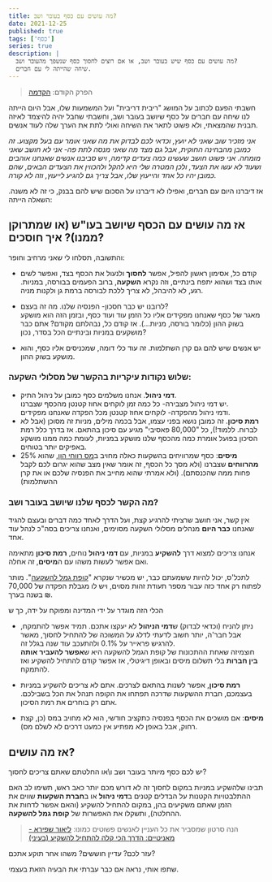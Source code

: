 ```yaml
---
title: מה עושים עם כסף בעובר ושב?
date: 2021-12-25
published: true
tags: ['כסף']
series: true
description: |
  מה עושים עם כסף שיש בעובר ושב, או אם רוצים לחסוך כסף שנשפך מהעובר ושב?
  שיחה שהייתה לי עם חברים.
---
```


> הפרק הקודם: [הקדמה](https://bscstudent.netlify.app/getting-started/)
 
חשבתי הפעם לכתוב על המושג "ריבית דריבית" ועל המשמעות שלו, אבל היום הייתה לנו שיחה עם חברים על כסף שיושב בעובר ושב, וחשבתי שחבל יהיה להיצמד לאיזה תבנית שהמצאתי, ולא פשוט לתאר את השיחה ואולי לתת את הערך שלה לעוד אנשים.

*אני מזכיר שוב שאני לא יועץ, וכדאי לכם לבדוק את מה שאני אומר עם בעל מקצוע. זה כמובן מהבחינה החוקית, אבל גם מצד מה שאני מנסה לתת פה- אני לא חושב שאני מומחה. אני פשוט חושב שעשינו כמה צעדים קדימה, ויש סביבנו אנשים שאנחנו אוהבים ושעוד לא עשו את הצעד, ולכן המטרה שלי היא להקל ולהכווין את הצעדים הבאים, שהם כמובן יהיו כל אחד והייעוץ שלו, אבל צריך גם להגיע לייעוץ, וזה לא קורה.*

אז דיברנו היום עם חברים, ואפילו לא דיברנו על הסכום שיש להם בבנק, כי זה לא משנה. השאלה הייתה:

## אז מה עושים עם הכסף שיושב בעו"ש (או שמתרוקן ממנו)? איך חוסכים?

והתשובה, תסלחו לי שאני מרחיב וחופר:

- קודם כל, אסימון ראשון להפיל, אפשר **לחסוך** ולנעול את הכסף בצד, ואפשר לשים אותו בצד ושהוא יתפח בינתיים, וזה נקרא **השקעה**, ברוב הפעמים בבורסה, במניות. 
רגע, לא להיבהל, לא צריך ללכת לבורסה ברמת גן ולקנות מניה.

- לרובנו יש כבר חסכון- הפנסיה שלנו. מה זה בעצם?  
מאגר של כסף שאנחנו מפקידים אליו כל הזמן עוד ועוד כסף, ובזמן הזה הוא מושקע בשוק ההון (כלומר בורסה, מניות...). אז קודם כל, נבהלתם מקודם? אתם כבר מושקעים במניות ובינתיים הכל בסדר, נכון?

- יש אנשים שיש להם גם קרן השתלמות. זה עוד כלי דומה, שמכניסים אליו כסף, והוא מושקע בשוק ההון.

### שלוש נקודות עיקריות בהקשר של מסלולי השקעה:

- **דמי ניהול**. אנחנו משלמים כסף כמובן על ניהול התיק.  
יש דמי ניהול מצבירה- כל כמה זמן לוקחים אחוז קטנטן מהכסף שצברנו.  
ודמי ניהול מהפקדה- לוקחים אחוז קטנטן מכל הפקדה שאנחנו מפקידים.
- **רמת סיכון**. זה כמובן נושא בפני עצמו, אבל בכמה מילים, מניות זה מסוכן (אבל לא לברוח. ללמוד!), כל "80,000 פאסיבי" מגיע עם סיכון בהתאם. אז בדרך כלל רמת הסיכון בפועל אומרת כמה מהכסף שלנו מושקע במניות, לעומת כמה ממנו מושקע באפיקים יותר בטוחים.
- **מיסים**: כסף שמרוויחים בהשקעות כאלה מחויב ב[מס רווחי הון](https://he.wikipedia.org/wiki/%D7%9E%D7%A1_%D7%A8%D7%95%D7%95%D7%97_%D7%94%D7%95%D7%9F), שהוא 25% **מהרווחים** שצברנו (ולא מסך כל הכסף, זה אומר שאין מצב שהוא יגרום לכם לקבל פחות ממה שהכנסתם). (ולא אמרתי שהוא מחייב את הפנסיה שלכם או את קרן ההשתלמות)

### מה הקשר לכסף שלנו שיושב בעובר ושב?

אין קשר, אני חושב שרציתי להרגיע קצת, ועל הדרך לאחד כמה דברים ובעצם להגיד שאנחנו **כבר היום** מנהלים מסלולי השקעה מסוימים, ואנחנו צריכים בסה"כ לנהל עוד אחד.

אנחנו צריכים למצוא דרך **להשקיע** במניות, עם **דמי ניהול** נוחים, **רמת סיכון** מתאימה ואם אפשר לעשות משהו עם ה**מיסים**, זה אחלה.

לתכל'ס, יכול להיות ששמעתם כבר, יש מכשיר שנקרא "[קופת גמל להשקעה](https://www.kolzchut.org.il/he/%D7%A7%D7%95%D7%A4%D7%AA_%D7%92%D7%9E%D7%9C_%D7%9C%D7%94%D7%A9%D7%A7%D7%A2%D7%94)". מותר לפתוח רק אחד כזה עבור מספר תעודת זהות מסוים, ויש לו מגבלת הפקדה של 70,000 ₪ בשנה בערך.

הכלי הזה מוגדר על ידי המדינה ומפוקח על ידה, כך ש

- ניתן להניח (וכדאי לבדוק) ש**דמי הניהול** לא יעקצו אתכם. תמיד אפשר להתמקח, אבל חבר'ה, יותר חשוב לדעתי לדלג על המשוכה של להתחיל לחסוך, מאשר להרגיש פראייר על 0.1% ולהתעכב עוד שנה בגלל זה.  
חוצמיזה שאחת ההתכונות של קופת הגמל להשקעה היא ש**אפשר להעביר אותה בין חברות** בלי תשלום מיסים ובאופן דיגיטלי, אז אפשר קודם להתחיל להשקיע ואז להתמקח.

- **רמת סיכון**, אפשר לשנות בהתאם לצרכים. אתם לא צריכים להשקיע במניות בעצמכם, חברת ההשקעות שדרכה תפתחו את הקופה תנהל את הכל בשבילכם. אתם רק בוחרים את רמת הסיכון.

- **מיסים**: אם מושכים את הכסף בפנסיה כתקציב חודשי, הוא לא מחויב במס (כן, קצת רחוק, אבל באופן לא מפתיע אין כמעט דרכים לא לשלם מס).

## אז מה עושים?

יש לכם כסף מיותר בעובר ושב ו\או החלטתם שאתם צריכים לחסוך?

תבינו שלהשקיע במניות במקום לחסוך זה לא דורש מכם יותר כאב ראש, תשימו לב האם ההתלבטויות הקטנות על הבדלים קטנים ב**דמי ניהול** או ב**חברת השקעות** שווים את הזמן שאתם משקיעים בהן, במקום להתחיל להשקיע (והאם אפשר לדחות את ההחלטה), ותשקלו את האפשרות של **קופת גמל להשקעה**.

> הנה סרטון שמסביר את כל העניין לאנשים פשוטים כמונו: [ליאור שפירא - מאניטיים: הדרך הכי קלה להתחיל להשקיע (בעיני)](https://www.youtube.com/watch?v=A8sYJdQuDXw)

עזר לכם? עדיין חוששים? משהו אחר תוקע אתכם?

שתפו אותי, נראה אם כבר עברתי את הבעיה הזאת בעצמי.
